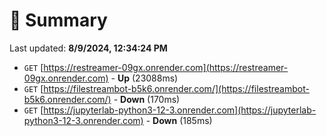 # 📖 Summary
Last updated: **8/9/2024, 12:34:24 PM**

- `GET` [https://restreamer-09gx.onrender.com](https://restreamer-09gx.onrender.com) - **Up** (23088ms)
- `GET` [https://filestreambot-b5k6.onrender.com/](https://filestreambot-b5k6.onrender.com/) - **Down** (170ms)
- `GET` [https://jupyterlab-python3-12-3.onrender.com](https://jupyterlab-python3-12-3.onrender.com) - **Down** (185ms)
